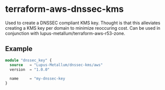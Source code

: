 # terraform-aws-dnssec-kms

Used to create a DNSSEC compliant KMS key. Thought is that this alleviates creating a KMS key per domain to minimize reoccuring cost. Can be used in conjunction with lupus-metallum/terraform-aws-r53-zone.

## Example

``` Terraform
module "dnssec_key" {
  source   = "Lupus-Metallum/dnssec-kms/aws"
  version  = "1.0.0"
  
  name     = "my-dnssec-key
}
```